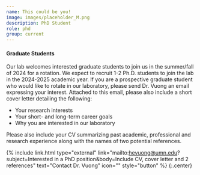 ```yaml
---
name: This could be you!
image: images/placeholder_M.png
description: PhD Student
role: phd
group: current
---
```


#### Graduate Students

Our lab welcomes interested graduate students to join us in the summer/fall of 2024 for a rotation. We expect to recruit 1-2 Ph.D. students to join the lab in the 2024-2025 academic year. If you are a prospective graduate student who would like to rotate in our laboratory, please send Dr. Vuong an email expressing your interest. Attached to this email, please also include a short cover letter detailing the following:

- Your research interests
- Your short- and long-term career goals 
- Why you are interested in our laboratory

Please also include your CV summarizing past academic, professional and research experience along with the names of two potential references.

{% include link.html type="external" link="mailto:hevuong@umn.edu?subject=Interested in a PhD position&body=Include CV, cover letter and 2 references" text="Contact Dr. Vuong" icon="" style="button" %}
{:.center}